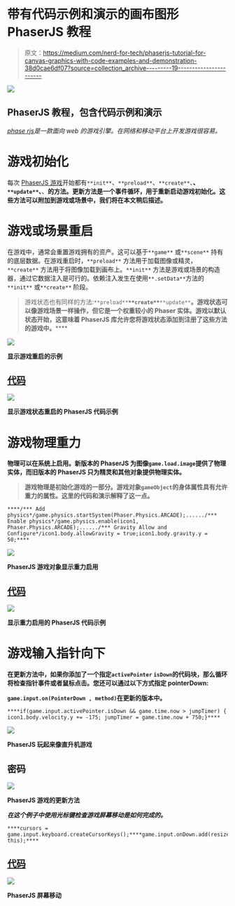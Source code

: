 # 带有代码示例和演示的画布图形 PhaserJS 教程

> 原文：<https://medium.com/nerd-for-tech/phaserjs-tutorial-for-canvas-graphics-with-code-examples-and-demonstration-38d0cae6df07?source=collection_archive---------19----------------------->

![](img/cbb8b1563d6bfb8afadf165c27ad7d83.png)

## PhaserJS 教程，包含代码示例和演示

[*phase rjs*](https://phaser.io)*是一款面向 web 的游戏引擎。在网络和移动平台上开发游戏很容易。*

# 游戏初始化

每次 [PhaserJS 游戏](https://phaserjs.com/)开始都有`**init**`、`**preload**`、`**create**`、**、`**update**`、**、**的方法。更新方法是一个事件循环，用于重新启动游戏初始化。这些方法可以附加到游戏或场景中，我们将在本文稍后描述。**

# **游戏或场景重启**

在游戏中，通常会重置游戏拥有的资产。这可以基于`**game**` 或`**scene**` 持有的底层数据。在游戏重启时，`**preload**` 方法用于加载图像或精灵，`**create**` 方法用于将图像加载到画布上。`**init**` 方法是游戏或场景的构造器，通过它数据注入是可行的。依赖注入发生在使用`**.setData**`方法的`**init**` 或`**create**` 阶段。

> 游戏状态也有同样的方法:`**preload**`**`**create**`**`**update**`**。游戏状态可以像游戏场景一样操作，但它是一个权重较小的 Phaser 实体。游戏以默认状态开始，这意味着 PhaserJS 库允许您将游戏状态添加到注册了这些方法的游戏中。******

******![](img/0d0cc70737366d86d80a4d7e6421ec43.png)******

********显示游戏重启的示例********

## ******[代码](https://phaser.io/examples)******

******![](img/c620f03c0dada286788729dbcbe4f197.png)******

********显示游戏状态重启的 PhaserJS 代码示例********

# ******游戏物理重力******

******物理可以在系统上启用。新版本的 PhaserJS 为图像`game.load.image`提供了物理实体，而旧版本的 PhaserJS 只为精灵和其他对象提供物理实体。******

> ******游戏物理是初始化游戏的一部分。游戏对象`gameObject`的身体属性具有允许重力的属性。这里的代码和演示解释了这一点。******

```
****/*** Add physics*/game.physics.startSystem(Phaser.Physics.ARCADE);....../*** Enable physics*/game.physics.enable(icon1, Phaser.Physics.ARCADE);....../*** Gravity Allow and Configure*/icon1.body.allowGravity = true;icon1.body.gravity.y = 50;****
```

******![](img/1ef6cfa6b0214ec46494163d856c5ed5.png)******

********PhaserJS 游戏对象显示重力启用********

## ******[代码](https://phaser.io/examples)******

******![](img/b64a37950e04552cbab49c7132c8c1c1.png)******

********显示重力启用的 PhaserJS 代码示例********

# ******游戏输入指针向下******

******在更新方法中，如果你添加了一个指定`activePointer` `isDown`的代码块，那么循环将检查指针事件或者鼠标点击。您还可以通过以下方式指定 pointerDown:******

******`game.input.on(PointerDown , method)`在更新的版本中。******

```
****if(game.input.activePointer.isDown && game.time.now > jumpTimer) { icon1.body.velocity.y += -175; jumpTimer = game.time.now + 750;}****
```

******![](img/cbb8b1563d6bfb8afadf165c27ad7d83.png)******

********PhaserJS 玩起来像直升机游戏********

## ******密码******

******![](img/71218364eca1f8f9cacb54ef47060d65.png)******

********PhaserJS 游戏的更新方法********

*********在这个例子中使用光标键检查游戏屏幕移动是如何完成的。*********

```
****cursors = game.input.keyboard.createCursorKeys();****game.input.onDown.add(resize, this);****
```

## ****[代码](https://phaser.io/examples)****

****![](img/72c357fe00c24be1cb7d85eb7b8f7fb8.png)****

******PhaserJS 屏幕移动******